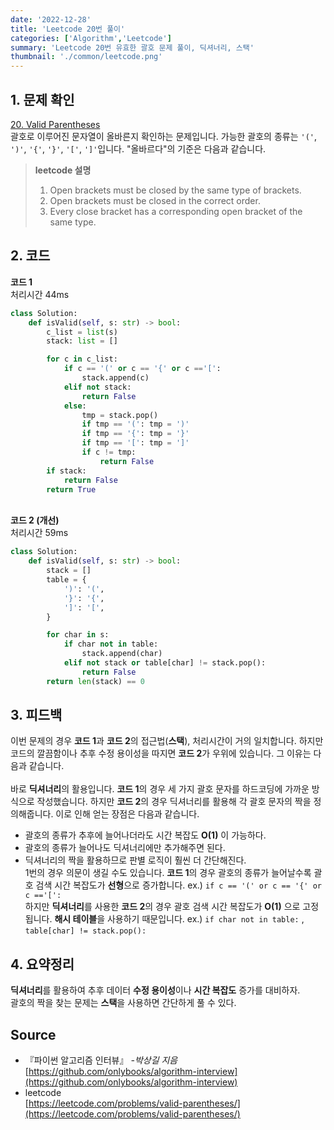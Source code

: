 ```yaml
---
date: '2022-12-28'
title: 'Leetcode 20번 풀이'
categories: ['Algorithm','Leetcode']
summary: 'Leetcode 20번 유효한 괄호 문제 풀이, 딕셔너리, 스택'
thumbnail: './common/leetcode.png'
---
```

## 1. 문제 확인

[20. Valid Parentheses](https://leetcode.com/problems/valid-parentheses/)
\
괄호로 이루어진 문자열이 올바른지 확인하는 문제입니다. 가능한 괄호의 종류는 `'('`, `')'`, `'{'`, `'}'`, `'['`, `']'`입니다. "올바르다"의 기준은 다음과 같습니다.  
> **leetcode 설명**
> 1. Open brackets must be closed by the same type of brackets.
> 2. Open brackets must be closed in the correct order.
> 3. Every close bracket has a corresponding open bracket of the same type.

## 2. 코드

**코드 1**  
처리시간 44ms
```py
class Solution:
    def isValid(self, s: str) -> bool:
        c_list = list(s)
        stack: list = []

        for c in c_list:
            if c == '(' or c == '{' or c =='[':
                stack.append(c)
            elif not stack:
                return False
            else:
                tmp = stack.pop()
                if tmp == '(': tmp = ')'
                if tmp == '{': tmp = '}'
                if tmp == '[': tmp = ']'
                if c != tmp:
                    return False
        if stack:
            return False
        return True
```
\
**코드 2 (개선)**  
처리시간 59ms
```py
class Solution:
    def isValid(self, s: str) -> bool:
        stack = []
        table = {
            ')': '(',
            '}': '{',
            ']': '[',
        }

        for char in s:
            if char not in table:
                stack.append(char)
            elif not stack or table[char] != stack.pop():
                return False
        return len(stack) == 0
```

## 3. 피드백
이번 문제의 경우 **코드 1**과 **코드 2**의 접근법(**스택**), 처리시간이 거의 일치합니다. 하지만 코드의 깔끔함이나 추후 수정 용이성을 따지면 **코드 2**가 우위에 있습니다. 그 이유는 다음과 같습니다.  
\
바로 **딕셔너리**의 활용입니다. **코드 1**의 경우 세 가지 괄호 문자를 하드코딩에 가까운 방식으로 작성했습니다. 하지만 **코드 2**의 경우 딕셔너리를 활용해 각 괄호 문자의 짝을 정의해줍니다. 이로 인해 얻는 장점은 다음과 같습니다.  
- 괄호의 종류가 추후에 늘어나더라도 시간 복잡도 **O(1)** 이 가능하다.  
- 괄호의 종류가 늘어나도 딕셔너리에만 추가해주면 된다.  
- 딕셔너리의 짝을 활용하므로 판별 로직이 훨씬 더 간단해진다.  
1번의 경우 의문이 생길 수도 있습니다. **코드 1**의 경우 괄호의 종류가 늘어날수록 괄호 검색 시간 복잡도가 **선형**으로 증가합니다. ex.) `if c == '(' or c == '{' or c =='[':`  
하지만 **딕셔너리**를 사용한 **코드 2**의 경우 괄호 검색 시간 복잡도가 **O(1)** 으로 고정됩니다. **해시 테이블**을 사용하기 때문입니다. ex.) `if char not in table:` , `table[char] != stack.pop():`  

## 4. 요약정리
**딕셔너리**를 활용하여 추후 데이터 **수정 용이성**이나 **시간 복잡도** 증가를 대비하자.  
괄호의 짝을 찾는 문제는 **스택**을 사용하면 간단하게 풀 수 있다.  
## Source

- 『파이썬 알고리즘 인터뷰』 *-박상길 지음*  
  [https://github.com/onlybooks/algorithm-interview](https://github.com/onlybooks/algorithm-interview)
- leetcode  
  [https://leetcode.com/problems/valid-parentheses/](https://leetcode.com/problems/valid-parentheses/)